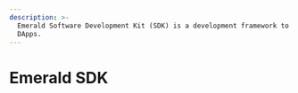 ```yaml
---
description: >-
  Emerald Software Development Kit (SDK) is a development framework to create 
  DApps.
---
```


# Emerald SDK

